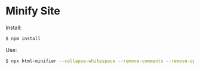 # Minify Site

Install:
```bash
$ npm install
```

Use:
```bash
$ npx html-minifier --collapse-whitespace --remove-comments --remove-optional-tags --remove-redundant-attributes --remove-script-type-attributes --remove-tag-whitespace --use-short-doctype --minify-css true --minify-js true index.html > mini.html
```
